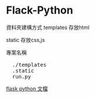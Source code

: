 # Flack-Python

資料夾建構方式
templates 存放html

static 存放css,js

<pre>
專案名稱

  ./templates
  .static
  run.py
</pre>

<a href="http://docs.jinkan.org/docs/flask/installation.html#installation">flask python 文檔</a>
